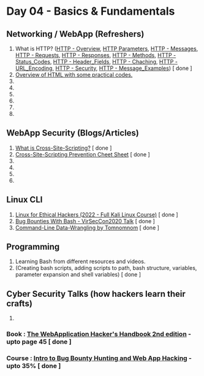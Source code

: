 # Day 04 - Basics & Fundamentals

## Networking / WebApp (Refreshers)
  1. What is HTTP? ([HTTP - Overview](https://www.tutorialspoint.com/http/http_overview.htm), [HTTP Parameters](https://www.tutorialspoint.com/http/http_parameters.htm), [HTTP - Messages](https://www.tutorialspoint.com/http/http_messages.htm), [HTTP - Requests](https://www.tutorialspoint.com/http/http_requests.htm), [HTTP - Responses](https://www.tutorialspoint.com/http/http_responses.htm), [HTTP - Methods](), [HTTP - Status_Codes](), [HTTP - Header_Fields](), [HTTP - Chaching](), [HTTP - URL_Encoding](), [HTTP - Security](), [HTTP - Message_Examples]()) [ done ]
  2. [Overview of HTML with some practical codes.](https://www.w3schools.com/whatis/whatis_html.asp)
  3. 
  4. 
  5. 
  6. 
  7. 
  8. 

## WebApp Security (Blogs/Articles)
  1. [What is Cross-Site-Scripting?](https://owasp.org/www-community/attacks/xss/) [ done ]
  2. [Cross-Site-Scripting Prevention Cheet Sheet](https://cheatsheetseries.owasp.org/cheatsheets/Cross_Site_Scripting_Prevention_Cheat_Sheet.html) [ done ]
  3. 
  4. 
  5. 
  6. 

## Linux CLI
  1. [Linux for Ethical Hackers (2022 - Full Kali Linux Course)](https://www.youtube.com/watch?v=U1w4T03B30I) [ done ]
  2. [Bug Bounties With Bash - VirSecCon2020 Talk](https://www.youtube.com/watch?v=s9w0KutMorE) [ done ]
  3. [Command-Line Data-Wrangling by Tomnomnom](https://www.youtube.com/watch?v=QSq-aYYQpro) [ done ]

## Programming
  1. Learning Bash from different resources and videos.
  2. (Creating bash scripts, adding scripts to path, bash structure, variables, parameter expansion and shell variables) [ done ]

## Cyber Security Talks (how hackers learn their crafts)
  1. 

### Book : [The WebApplication Hacker's Handbook 2nd edition](https://edu.anarcho-copy.org/Against%20Security%20-%20Self%20Security/Dafydd%20Stuttard,%20Marcus%20Pinto%20-%20The%20web%20application%20hacker's%20handbook_%20finding%20and%20exploiting%20security%20flaws-Wiley%20(2011).pdf) - upto page 45 [ done ]
### Course : [Intro to Bug Bounty Hunting and Web App Hacking](https://www.udemy.com/course/intro-to-bug-bounty-by-nahamsec/) - upto 35% [ done ]
